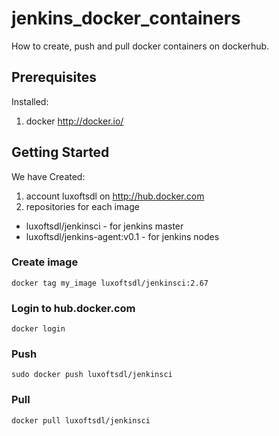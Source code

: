 # jenkins_docker_containers

How to create, push and pull docker containers on dockerhub.

## Prerequisites

Installed:
1. docker http://docker.io/

## Getting Started

We have Created:
1. account luxoftsdl on http://hub.docker.com
2. repositories for each image
  -  luxoftsdl/jenkinsci          - for jenkins master
  -  luxoftsdl/jenkins-agent:v0.1 - for jenkins nodes

### Create image
```
docker tag my_image luxoftsdl/jenkinsci:2.67
```
### Login to hub.docker.com
```
docker login
```
### Push
```
sudo docker push luxoftsdl/jenkinsci
```
### Pull
```
docker pull luxoftsdl/jenkinsci
```



